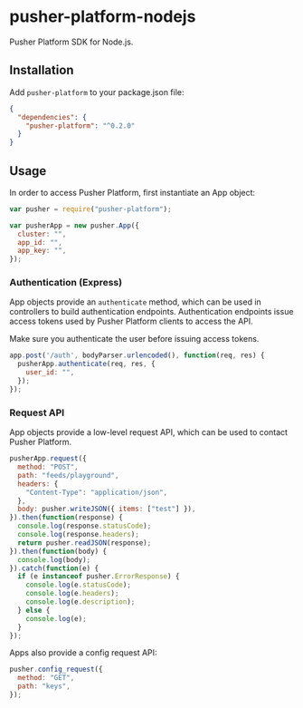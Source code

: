 # pusher-platform-nodejs

Pusher Platform SDK for Node.js.

## Installation

Add `pusher-platform` to your package.json file:

```json
{
  "dependencies": {
    "pusher-platform": "^0.2.0"
  }
}
```

## Usage

In order to access Pusher Platform, first instantiate an App object:

```js
var pusher = require("pusher-platform");

var pusherApp = new pusher.App({
  cluster: "",
  app_id: "",
  app_key: "",
});
```

### Authentication (Express)

App objects provide an `authenticate` method, which can be used in controllers
to build authentication endpoints. Authentication endpoints issue access tokens
used by Pusher Platform clients to access the API.

Make sure you authenticate the user before issuing access tokens.

```js
app.post('/auth', bodyParser.urlencoded(), function(req, res) {
  pusherApp.authenticate(req, res, {
    user_id: "",
  });
});
```

### Request API

App objects provide a low-level request API, which can be used to contact
Pusher Platform.

```js
pusherApp.request({
  method: "POST",
  path: "feeds/playground",
  headers: {
    "Content-Type": "application/json",
  },
  body: pusher.writeJSON({ items: ["test"] }),
}).then(function(response) {
  console.log(response.statusCode);
  console.log(response.headers);
  return pusher.readJSON(response);
}).then(function(body) {
  console.log(body);
}).catch(function(e) {
  if (e instanceof pusher.ErrorResponse) {
    console.log(e.statusCode);
    console.log(e.headers);
    console.log(e.description);
  } else {
    console.log(e);
  }
});
```

Apps also provide a config request API:

```js
pusher.config_request({
  method: "GET",
  path: "keys",
});
```
